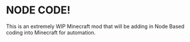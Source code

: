 # NODE CODE!
This is an extremely WIP Minecraft mod that will be adding in Node Based coding into Minecraft for automation.